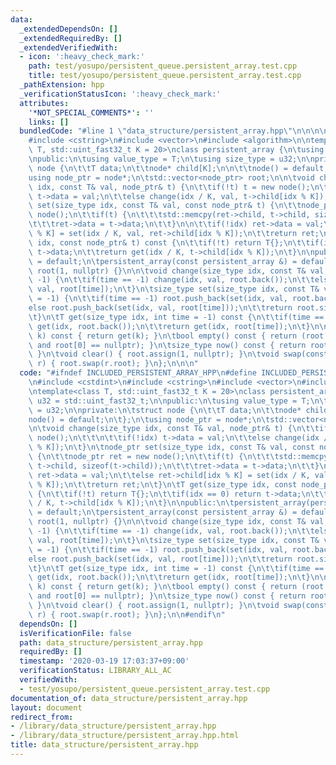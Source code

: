 ```yaml
---
data:
  _extendedDependsOn: []
  _extendedRequiredBy: []
  _extendedVerifiedWith:
  - icon: ':heavy_check_mark:'
    path: test/yosupo/persistent_queue.persistent_array.test.cpp
    title: test/yosupo/persistent_queue.persistent_array.test.cpp
  _pathExtension: hpp
  _verificationStatusIcon: ':heavy_check_mark:'
  attributes:
    '*NOT_SPECIAL_COMMENTS*': ''
    links: []
  bundledCode: "#line 1 \"data_structure/persistent_array.hpp\"\n\n\n\n#include <cstdint>\n\
    #include <cstring>\n#include <vector>\n#include <algorithm>\n\ntemplate<class\
    \ T, std::uint_fast32_t K = 20>\nclass persistent_array {\n\tusing u32 = std::uint_fast32_t;\n\
    \npublic:\n\tusing value_type = T;\n\tusing size_type = u32;\n\nprivate:\n\tstruct\
    \ node {\n\t\tT data;\n\t\tnode* child[K];\n\n\t\tnode() = default;\n\t};\n\t\
    using node_ptr = node*;\n\tstd::vector<node_ptr> root;\n\n\tvoid change(size_type\
    \ idx, const T& val, node_ptr& t) {\n\t\tif(!t) t = new node();\n\t\t\n\t\tif(!idx)\
    \ t->data = val;\n\t\telse change(idx / K, val, t->child[idx % K]);\n\t}\n\tnode_ptr\
    \ set(size_type idx, const T& val, const node_ptr& t) {\n\t\tnode_ptr ret = new\
    \ node();\n\t\tif(t) {\n\t\t\tstd::memcpy(ret->child, t->child, sizeof(t->child));\n\
    \t\t\tret->data = t->data;\n\t\t}\n\n\t\tif(!idx) ret->data = val;\n\t\telse ret->child[idx\
    \ % K] = set(idx / K, val, ret->child[idx % K]);\n\t\treturn ret;\n\t}\n\tT get(size_type\
    \ idx, const node_ptr& t) const {\n\t\tif(!t) return T{};\n\t\tif(idx == 0) return\
    \ t->data;\n\t\treturn get(idx / K, t->child[idx % K]);\n\t}\n\npublic:\n\tpersistent_array(persistent_array&&)\
    \ = default;\n\tpersistent_array(const persistent_array &) = default;\n\n\tpersistent_array():\
    \ root(1, nullptr) {}\n\n\tvoid change(size_type idx, const T& val, int time =\
    \ -1) {\n\t\tif(time == -1) change(idx, val, root.back());\n\t\telse change(idx,\
    \ val, root[time]);\n\t}\n\tsize_type set(size_type idx, const T& val, int time\
    \ = -1) {\n\t\tif(time == -1) root.push_back(set(idx, val, root.back()));\n\t\t\
    else root.push_back(set(idx, val, root[time]));\n\t\treturn root.size() - 1;\n\
    \t}\n\tT get(size_type idx, int time = -1) const {\n\t\tif(time == -1) return\
    \ get(idx, root.back());\n\t\treturn get(idx, root[time]);\n\t}\n\n\tconst T operator[](size_type\
    \ k) const { return get(k); }\n\tbool empty() const { return (root.size() == 1\
    \ and root[0] == nullptr); }\n\tsize_type now() const { return root.size() - 1;\
    \ }\n\tvoid clear() { root.assign(1, nullptr); }\n\tvoid swap(const persistent_array&\
    \ r) { root.swap(r.root); }\n};\n\n\n"
  code: "#ifndef INCLUDED_PERSISTENT_ARRAY_HPP\n#define INCLUDED_PERSISTENT_ARRAY_HPP\n\
    \n#include <cstdint>\n#include <cstring>\n#include <vector>\n#include <algorithm>\n\
    \ntemplate<class T, std::uint_fast32_t K = 20>\nclass persistent_array {\n\tusing\
    \ u32 = std::uint_fast32_t;\n\npublic:\n\tusing value_type = T;\n\tusing size_type\
    \ = u32;\n\nprivate:\n\tstruct node {\n\t\tT data;\n\t\tnode* child[K];\n\n\t\t\
    node() = default;\n\t};\n\tusing node_ptr = node*;\n\tstd::vector<node_ptr> root;\n\
    \n\tvoid change(size_type idx, const T& val, node_ptr& t) {\n\t\tif(!t) t = new\
    \ node();\n\t\t\n\t\tif(!idx) t->data = val;\n\t\telse change(idx / K, val, t->child[idx\
    \ % K]);\n\t}\n\tnode_ptr set(size_type idx, const T& val, const node_ptr& t)\
    \ {\n\t\tnode_ptr ret = new node();\n\t\tif(t) {\n\t\t\tstd::memcpy(ret->child,\
    \ t->child, sizeof(t->child));\n\t\t\tret->data = t->data;\n\t\t}\n\n\t\tif(!idx)\
    \ ret->data = val;\n\t\telse ret->child[idx % K] = set(idx / K, val, ret->child[idx\
    \ % K]);\n\t\treturn ret;\n\t}\n\tT get(size_type idx, const node_ptr& t) const\
    \ {\n\t\tif(!t) return T{};\n\t\tif(idx == 0) return t->data;\n\t\treturn get(idx\
    \ / K, t->child[idx % K]);\n\t}\n\npublic:\n\tpersistent_array(persistent_array&&)\
    \ = default;\n\tpersistent_array(const persistent_array &) = default;\n\n\tpersistent_array():\
    \ root(1, nullptr) {}\n\n\tvoid change(size_type idx, const T& val, int time =\
    \ -1) {\n\t\tif(time == -1) change(idx, val, root.back());\n\t\telse change(idx,\
    \ val, root[time]);\n\t}\n\tsize_type set(size_type idx, const T& val, int time\
    \ = -1) {\n\t\tif(time == -1) root.push_back(set(idx, val, root.back()));\n\t\t\
    else root.push_back(set(idx, val, root[time]));\n\t\treturn root.size() - 1;\n\
    \t}\n\tT get(size_type idx, int time = -1) const {\n\t\tif(time == -1) return\
    \ get(idx, root.back());\n\t\treturn get(idx, root[time]);\n\t}\n\n\tconst T operator[](size_type\
    \ k) const { return get(k); }\n\tbool empty() const { return (root.size() == 1\
    \ and root[0] == nullptr); }\n\tsize_type now() const { return root.size() - 1;\
    \ }\n\tvoid clear() { root.assign(1, nullptr); }\n\tvoid swap(const persistent_array&\
    \ r) { root.swap(r.root); }\n};\n\n#endif\n"
  dependsOn: []
  isVerificationFile: false
  path: data_structure/persistent_array.hpp
  requiredBy: []
  timestamp: '2020-03-19 17:03:37+09:00'
  verificationStatus: LIBRARY_ALL_AC
  verifiedWith:
  - test/yosupo/persistent_queue.persistent_array.test.cpp
documentation_of: data_structure/persistent_array.hpp
layout: document
redirect_from:
- /library/data_structure/persistent_array.hpp
- /library/data_structure/persistent_array.hpp.html
title: data_structure/persistent_array.hpp
---
```

